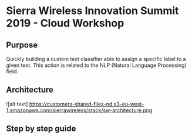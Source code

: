# Sierra Wireless Innovation Summit 2019 - Cloud Workshop

## Purpose
Quickly building a custom text classifier able to assign a specific label to a given text. This action is related to the NLP (Natural Language Processing) field.

## Architecture

![alt text] https://customers-shared-files-nd.s3-eu-west-1.amazonaws.com/sierrawireless/stack/sw-architecture.png


## Step by step guide
